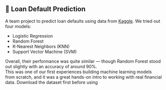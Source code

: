 ## 🏦 Loan Default Prediction

A team project to predict loan defaults using data from [Kaggle](https://www.kaggle.com/datasets/yasserh/loan-default-dataset). We tried out four models:  
- Logistic Regression  
- Random Forest  
- K-Nearest Neighbors (KNN)  
- Support Vector Machine (SVM)

Overall, their performance was quite similar — though Random Forest stood out slightly with an accuracy of around 90%.  
This was one of our first experiences building machine learning models from scratch, and it was a great hands-on intro to working with real financial data.
Download the dataset first before using
